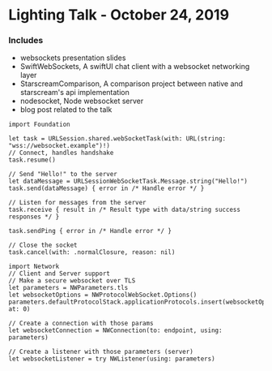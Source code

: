 # Lighting Talk - October 24, 2019

### Includes
- websockets presentation slides
- SwiftWebSockets, A swiftUI chat client with a websocket networking layer
- StarscreamComparison, A comparison project between native and starscream's api implementation
- nodesocket, Node websocket server
- blog post related to the talk


```
import Foundation

let task = URLSession.shared.webSocketTask(with: URL(string: "wss://websocket.example")!)
// Connect, handles handshake
task.resume()

// Send "Hello!" to the server
let dataMessage = URLSessionWebSocketTask.Message.string("Hello!")
task.send(dataMessage) { error in /* Handle error */ }

// Listen for messages from the server
task.receive { result in /* Result type with data/string success responses */ }

task.sendPing { error in /* Handle error */ }

// Close the socket
task.cancel(with: .normalClosure, reason: nil)

import Network
// Client and Server support
// Make a secure websocket over TLS
let parameters = NWParameters.tls
let websocketOptions = NWProtocolWebSocket.Options()
parameters.defaultProtocolStack.applicationProtocols.insert(websocketOptions, at: 0)

// Create a connection with those params
let websocketConnection = NWConnection(to: endpoint, using: parameters)

// Create a listener with those parameters (server)
let websocketListener = try NWListener(using: parameters)
```